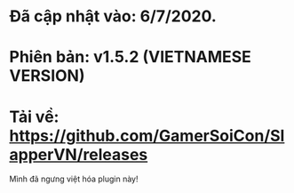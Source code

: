 # Đã cập nhật vào: 6/7/2020.
# Phiên bản: v1.5.2 (VIETNAMESE VERSION)
# Tải về: https://github.com/GamerSoiCon/SlapperVN/releases
<div class="flash flash-warn">
  Mình đã ngưng việt hóa plugin này!
</div>
